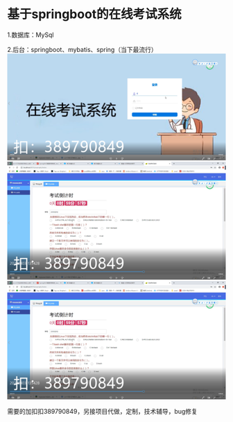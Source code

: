 # 基于springboot的在线考试系统

1.数据库：MySql

2.后台：springboot、mybatis、spring（当下最流行）
![image](https://github.com/1311236/study/blob/main/52c9a0ba819063fa4e62191fb2b0520.png)
![image](https://github.com/1311236/study/blob/main/62125ce777df37e1cf86b204609f9d3.png)
![image](https://github.com/1311236/study/blob/main/62125ce777df37e1cf86b204609f9d3.png)

需要的加扣扣389790849，另接项目代做，定制，技术辅导，bug修复

